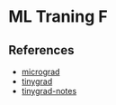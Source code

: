 # ML Traning F

## References

- [micrograd](https://github.com/karpathy/micrograd)
- [tinygrad](https://news.ycombinator.com/item?id=33462337)
- [tinygrad-notes](https://mesozoic-egg.github.io/tinygrad-notes/)